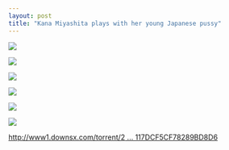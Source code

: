 ```yaml
---
layout: post
title: "Kana Miyashita plays with her young Japanese pussy"
---
```

![](http://p.usxpic.com/btimg/upload/image/20180614/61406100781.jpg)

![](http://p.usxpic.com/btimg/upload/image/20180614/61406100782.jpg)

![](http://p.usxpic.com/btimg/upload/image/20180614/61406100783.jpg)

![](http://p.usxpic.com/btimg/upload/image/20180614/61406100784.jpg)

![](http://p.usxpic.com/btimg/upload/image/20180614/61406100785.jpg)

![](http://p.usxpic.com/btimg/upload/image/20180614/61406100786.jpg)


[http://www1.downsx.com/torrent/2 ... 117DCF5CF78289BD8D6](http://www1.downsx.com/torrent/27E9B44410BCB4266061D117DCF5CF78289BD8D6)
